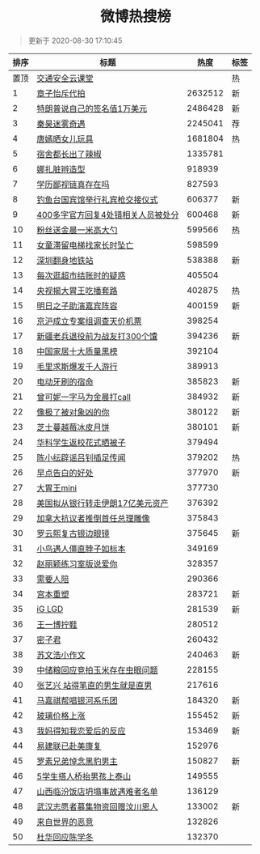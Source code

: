 <h1 align="center">微博热搜榜</h1>

> 更新于 2020-08-30 17:10:45

| 排序 | 标题                                                                                                                                                                                                                          | 热度    | 标签 |
| ---- | ----------------------------------------------------------------------------------------------------------------------------------------------------------------------------------------------------------------------------- | ------- | ---- |
| 置顶 | [交通安全云课堂](https://s.weibo.com/weibo?q=%23%E4%BA%A4%E9%80%9A%E5%AE%89%E5%85%A8%E4%BA%91%E8%AF%BE%E5%A0%82%23&Refer=new_time)                                                                                            |         | 热   |
| 1    | [章子怡斥代拍](https://s.weibo.com/weibo?q=%23%E7%AB%A0%E5%AD%90%E6%80%A1%E6%96%A5%E4%BB%A3%E6%8B%8D%23&Refer=top)                                                                                                            | 2632512 | 新   |
| 2    | [特朗普说自己的签名值1万美元](https://s.weibo.com/weibo?q=%23%E7%89%B9%E6%9C%97%E6%99%AE%E8%AF%B4%E8%87%AA%E5%B7%B1%E7%9A%84%E7%AD%BE%E5%90%8D%E5%80%BC1%E4%B8%87%E7%BE%8E%E5%85%83%23&Refer=top)                             | 2486428 | 新   |
| 3    | [秦昊迷雾奇遇](https://s.weibo.comjavascript:void(0);)                                                                                                                                                                        | 2245041 | 荐   |
| 4    | [唐嫣晒女儿玩具](https://s.weibo.com/weibo?q=%23%E5%94%90%E5%AB%A3%E6%99%92%E5%A5%B3%E5%84%BF%E7%8E%A9%E5%85%B7%23&Refer=top)                                                                                                 | 1681804 | 热   |
| 5    | [宿舍都长出了辣椒](https://s.weibo.com/weibo?q=%23%E5%AE%BF%E8%88%8D%E9%83%BD%E9%95%BF%E5%87%BA%E4%BA%86%E8%BE%A3%E6%A4%92%23&Refer=top)                                                                                      | 1335781 |      |
| 6    | [娜扎脏辫造型](https://s.weibo.com/weibo?q=%23%E5%A8%9C%E6%89%8E%E8%84%8F%E8%BE%AB%E9%80%A0%E5%9E%8B%23&Refer=top)                                                                                                            | 918939  |      |
| 7    | [学历鄙视链真存在吗](https://s.weibo.com/weibo?q=%23%E5%AD%A6%E5%8E%86%E9%84%99%E8%A7%86%E9%93%BE%E7%9C%9F%E5%AD%98%E5%9C%A8%E5%90%97%23&Refer=top)                                                                           | 827593  |      |
| 8    | [钓鱼台国宾馆举行礼宾枪交接仪式](https://s.weibo.com/weibo?q=%E9%92%93%E9%B1%BC%E5%8F%B0%E5%9B%BD%E5%AE%BE%E9%A6%86%E4%B8%BE%E8%A1%8C%E7%A4%BC%E5%AE%BE%E6%9E%AA%E4%BA%A4%E6%8E%A5%E4%BB%AA%E5%BC%8F&Refer=top)               | 606377  | 新   |
| 9    | [400多字官方回复4处错相关人员被处分](https://s.weibo.com/weibo?q=%23400%E5%A4%9A%E5%AD%97%E5%AE%98%E6%96%B9%E5%9B%9E%E5%A4%8D4%E5%A4%84%E9%94%99%E7%9B%B8%E5%85%B3%E4%BA%BA%E5%91%98%E8%A2%AB%E5%A4%84%E5%88%86%23&Refer=top) | 600468  | 新   |
| 10   | [粉丝送金晨一米高大勺](https://s.weibo.com/weibo?q=%23%E7%B2%89%E4%B8%9D%E9%80%81%E9%87%91%E6%99%A8%E4%B8%80%E7%B1%B3%E9%AB%98%E5%A4%A7%E5%8B%BA%23&Refer=top)                                                                | 599566  | 热   |
| 11   | [女童滞留电梯找家长时坠亡](https://s.weibo.com/weibo?q=%23%E5%A5%B3%E7%AB%A5%E6%BB%9E%E7%95%99%E7%94%B5%E6%A2%AF%E6%89%BE%E5%AE%B6%E9%95%BF%E6%97%B6%E5%9D%A0%E4%BA%A1%23&Refer=top)                                          | 598599  |      |
| 12   | [深圳翻身地铁站](https://s.weibo.com/weibo?q=%23%E6%B7%B1%E5%9C%B3%E7%BF%BB%E8%BA%AB%E5%9C%B0%E9%93%81%E7%AB%99%23&Refer=top)                                                                                                 | 538388  | 新   |
| 13   | [每次逛超市结账时的疑惑](https://s.weibo.com/weibo?q=%23%E6%AF%8F%E6%AC%A1%E9%80%9B%E8%B6%85%E5%B8%82%E7%BB%93%E8%B4%A6%E6%97%B6%E7%9A%84%E7%96%91%E6%83%91%23&Refer=top)                                                     | 405504  |      |
| 14   | [央视揭大胃王吃播套路](https://s.weibo.com/weibo?q=%23%E5%A4%AE%E8%A7%86%E6%8F%AD%E5%A4%A7%E8%83%83%E7%8E%8B%E5%90%83%E6%92%AD%E5%A5%97%E8%B7%AF%23&Refer=top)                                                                | 402875  | 热   |
| 15   | [明日之子助演嘉宾阵容](https://s.weibo.com/weibo?q=%23%E6%98%8E%E6%97%A5%E4%B9%8B%E5%AD%90%E5%8A%A9%E6%BC%94%E5%98%89%E5%AE%BE%E9%98%B5%E5%AE%B9%23&Refer=top)                                                                | 400159  | 新   |
| 16   | [京沪成立专案组调查天价机票](https://s.weibo.com/weibo?q=%23%E4%BA%AC%E6%B2%AA%E6%88%90%E7%AB%8B%E4%B8%93%E6%A1%88%E7%BB%84%E8%B0%83%E6%9F%A5%E5%A4%A9%E4%BB%B7%E6%9C%BA%E7%A5%A8%23&Refer=top)                               | 398254  |      |
| 17   | [新疆老兵退役前为战友打300个馕](https://s.weibo.com/weibo?q=%E6%96%B0%E7%96%86%E8%80%81%E5%85%B5%E9%80%80%E5%BD%B9%E5%89%8D%E4%B8%BA%E6%88%98%E5%8F%8B%E6%89%93300%E4%B8%AA%E9%A6%95&Refer=top)                               | 394236  | 新   |
| 18   | [中国家居十大质量黑榜](https://s.weibo.com/weibo?q=%23%E4%B8%AD%E5%9B%BD%E5%AE%B6%E5%B1%85%E5%8D%81%E5%A4%A7%E8%B4%A8%E9%87%8F%E9%BB%91%E6%A6%9C%23&Refer=top)                                                                | 392104  |      |
| 19   | [毛里求斯爆发千人游行](https://s.weibo.com/weibo?q=%23%E6%AF%9B%E9%87%8C%E6%B1%82%E6%96%AF%E7%88%86%E5%8F%91%E5%8D%83%E4%BA%BA%E6%B8%B8%E8%A1%8C%23&Refer=top)                                                                | 389913  |      |
| 20   | [电动牙刷的宿命](https://s.weibo.com/weibo?q=%23%E7%94%B5%E5%8A%A8%E7%89%99%E5%88%B7%E7%9A%84%E5%AE%BF%E5%91%BD%23&Refer=top)                                                                                                 | 385823  | 新   |
| 21   | [曾可妮一字马为金晨打call](https://s.weibo.com/weibo?q=%23%E6%9B%BE%E5%8F%AF%E5%A6%AE%E4%B8%80%E5%AD%97%E9%A9%AC%E4%B8%BA%E9%87%91%E6%99%A8%E6%89%93call%23&Refer=top)                                                        | 384932  | 新   |
| 22   | [像极了被对象凶的你](https://s.weibo.com/weibo?q=%23%E5%83%8F%E6%9E%81%E4%BA%86%E8%A2%AB%E5%AF%B9%E8%B1%A1%E5%87%B6%E7%9A%84%E4%BD%A0%23&Refer=top)                                                                           | 380122  | 新   |
| 23   | [芝士蔓越莓冰皮月饼](https://s.weibo.com/weibo?q=%23%E8%8A%9D%E5%A3%AB%E8%94%93%E8%B6%8A%E8%8E%93%E5%86%B0%E7%9A%AE%E6%9C%88%E9%A5%BC%23&Refer=top)                                                                           | 380101  | 新   |
| 24   | [华科学生返校花式晒被子](https://s.weibo.com/weibo?q=%23%E5%8D%8E%E7%A7%91%E5%AD%A6%E7%94%9F%E8%BF%94%E6%A0%A1%E8%8A%B1%E5%BC%8F%E6%99%92%E8%A2%AB%E5%AD%90%23&Refer=top)                                                     | 379494  |      |
| 25   | [陈小纭辟谣吕钊插足传闻](https://s.weibo.com/weibo?q=%23%E9%99%88%E5%B0%8F%E7%BA%AD%E8%BE%9F%E8%B0%A3%E5%90%95%E9%92%8A%E6%8F%92%E8%B6%B3%E4%BC%A0%E9%97%BB%23&Refer=top)                                                     | 379202  | 热   |
| 26   | [早点告白的好处](https://s.weibo.com/weibo?q=%23%E6%97%A9%E7%82%B9%E5%91%8A%E7%99%BD%E7%9A%84%E5%A5%BD%E5%A4%84%23&Refer=top)                                                                                                 | 377970  | 新   |
| 27   | [大胃王mini](https://s.weibo.com/weibo?q=%E5%A4%A7%E8%83%83%E7%8E%8Bmini&Refer=top)                                                                                                                                           | 377730  |      |
| 28   | [美国拟从银行转走伊朗17亿美元资产](https://s.weibo.com/weibo?q=%23%E7%BE%8E%E5%9B%BD%E6%8B%9F%E4%BB%8E%E9%93%B6%E8%A1%8C%E8%BD%AC%E8%B5%B0%E4%BC%8A%E6%9C%9717%E4%BA%BF%E7%BE%8E%E5%85%83%E8%B5%84%E4%BA%A7%23&Refer=top)     | 376392  |      |
| 29   | [加拿大抗议者推倒首任总理雕像](https://s.weibo.com/weibo?q=%E5%8A%A0%E6%8B%BF%E5%A4%A7%E6%8A%97%E8%AE%AE%E8%80%85%E6%8E%A8%E5%80%92%E9%A6%96%E4%BB%BB%E6%80%BB%E7%90%86%E9%9B%95%E5%83%8F&Refer=top)                          | 375843  |      |
| 30   | [罗云熙复古银边眼镜](https://s.weibo.com/weibo?q=%23%E7%BD%97%E4%BA%91%E7%86%99%E5%A4%8D%E5%8F%A4%E9%93%B6%E8%BE%B9%E7%9C%BC%E9%95%9C%23&Refer=top)                                                                           | 375645  | 新   |
| 31   | [小鸟遇人僵直脖子如标本](https://s.weibo.com/weibo?q=%E5%B0%8F%E9%B8%9F%E9%81%87%E4%BA%BA%E5%83%B5%E7%9B%B4%E8%84%96%E5%AD%90%E5%A6%82%E6%A0%87%E6%9C%AC&Refer=top)                                                           | 349169  |      |
| 32   | [赵丽颖练习室版说爱你](https://s.weibo.com/weibo?q=%23%E8%B5%B5%E4%B8%BD%E9%A2%96%E7%BB%83%E4%B9%A0%E5%AE%A4%E7%89%88%E8%AF%B4%E7%88%B1%E4%BD%A0%23&Refer=top)                                                                | 328357  |      |
| 33   | [需要人陪](https://s.weibo.com/weibo?q=%E9%9C%80%E8%A6%81%E4%BA%BA%E9%99%AA&Refer=top)                                                                                                                                        | 290366  |      |
| 34   | [宫本重塑](https://s.weibo.com/weibo?q=%E5%AE%AB%E6%9C%AC%E9%87%8D%E5%A1%91&Refer=top)                                                                                                                                        | 283721  | 新   |
| 35   | [iG LGD](https://s.weibo.com/weibo?q=iG%20LGD&Refer=top)                                                                                                                                                                      | 281539  | 新   |
| 36   | [王一博拧鞋](https://s.weibo.com/weibo?q=%23%E7%8E%8B%E4%B8%80%E5%8D%9A%E6%8B%A7%E9%9E%8B%23&Refer=top)                                                                                                                       | 280512  |      |
| 37   | [密子君](https://s.weibo.com/weibo?q=%E5%AF%86%E5%AD%90%E5%90%9B&Refer=top)                                                                                                                                                   | 260432  |      |
| 38   | [苏文浩小作文](https://s.weibo.com/weibo?q=%23%E8%8B%8F%E6%96%87%E6%B5%A9%E5%B0%8F%E4%BD%9C%E6%96%87%23&Refer=top)                                                                                                            | 240463  | 新   |
| 39   | [中储粮回应竞拍玉米存在虫眼问题](https://s.weibo.com/weibo?q=%E4%B8%AD%E5%82%A8%E7%B2%AE%E5%9B%9E%E5%BA%94%E7%AB%9E%E6%8B%8D%E7%8E%89%E7%B1%B3%E5%AD%98%E5%9C%A8%E8%99%AB%E7%9C%BC%E9%97%AE%E9%A2%98&Refer=top)               | 228155  |      |
| 40   | [张艺兴 站得笔直的男生就是直男](https://s.weibo.com/weibo?q=%E5%BC%A0%E8%89%BA%E5%85%B4%20%E7%AB%99%E5%BE%97%E7%AC%94%E7%9B%B4%E7%9A%84%E7%94%B7%E7%94%9F%E5%B0%B1%E6%98%AF%E7%9B%B4%E7%94%B7&Refer=top)                      | 217616  |      |
| 41   | [马嘉祺帮唱银河系乐团](https://s.weibo.com/weibo?q=%E9%A9%AC%E5%98%89%E7%A5%BA%E5%B8%AE%E5%94%B1%E9%93%B6%E6%B2%B3%E7%B3%BB%E4%B9%90%E5%9B%A2&Refer=top)                                                                      | 184320  | 新   |
| 42   | [玻璃价格上涨](https://s.weibo.com/weibo?q=%23%E7%8E%BB%E7%92%83%E4%BB%B7%E6%A0%BC%E4%B8%8A%E6%B6%A8%23&Refer=top)                                                                                                            | 155452  | 新   |
| 43   | [我妈得知我恋爱后的反应](https://s.weibo.com/weibo?q=%23%E6%88%91%E5%A6%88%E5%BE%97%E7%9F%A5%E6%88%91%E6%81%8B%E7%88%B1%E5%90%8E%E7%9A%84%E5%8F%8D%E5%BA%94%23&Refer=top)                                                     | 153469  | 新   |
| 44   | [易建联已赴美康复](https://s.weibo.com/weibo?q=%E6%98%93%E5%BB%BA%E8%81%94%E5%B7%B2%E8%B5%B4%E7%BE%8E%E5%BA%B7%E5%A4%8D&Refer=top)                                                                                            | 152976  |      |
| 45   | [罗素兄弟悼念黑豹男主](https://s.weibo.com/weibo?q=%23%E7%BD%97%E7%B4%A0%E5%85%84%E5%BC%9F%E6%82%BC%E5%BF%B5%E9%BB%91%E8%B1%B9%E7%94%B7%E4%B8%BB%23&Refer=top)                                                                | 150827  | 新   |
| 46   | [5学生搭人桥抬男孩上泰山](https://s.weibo.com/weibo?q=5%E5%AD%A6%E7%94%9F%E6%90%AD%E4%BA%BA%E6%A1%A5%E6%8A%AC%E7%94%B7%E5%AD%A9%E4%B8%8A%E6%B3%B0%E5%B1%B1&Refer=top)                                                         | 149555  |      |
| 47   | [山西临汾饭店坍塌事故遇难者名单](https://s.weibo.com/weibo?q=%23%E5%B1%B1%E8%A5%BF%E4%B8%B4%E6%B1%BE%E9%A5%AD%E5%BA%97%E5%9D%8D%E5%A1%8C%E4%BA%8B%E6%95%85%E9%81%87%E9%9A%BE%E8%80%85%E5%90%8D%E5%8D%95%23&Refer=top)         | 136129  |      |
| 48   | [武汉志愿者募集物资回赠汶川恩人](https://s.weibo.com/weibo?q=%23%E6%AD%A6%E6%B1%89%E5%BF%97%E6%84%BF%E8%80%85%E5%8B%9F%E9%9B%86%E7%89%A9%E8%B5%84%E5%9B%9E%E8%B5%A0%E6%B1%B6%E5%B7%9D%E6%81%A9%E4%BA%BA%23&Refer=top)         | 133002  | 新   |
| 49   | [来自世界的恶意](https://s.weibo.com/weibo?q=%E6%9D%A5%E8%87%AA%E4%B8%96%E7%95%8C%E7%9A%84%E6%81%B6%E6%84%8F&Refer=top)                                                                                                       | 132826  |      |
| 50   | [杜华回应陈学冬](https://s.weibo.com/weibo?q=%23%E6%9D%9C%E5%8D%8E%E5%9B%9E%E5%BA%94%E9%99%88%E5%AD%A6%E5%86%AC%23&Refer=top)                                                                                                 | 132370  |      |